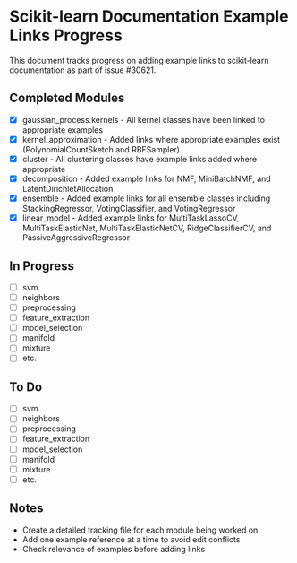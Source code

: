 # Scikit-learn Documentation Example Links Progress

This document tracks progress on adding example links to scikit-learn documentation as part of issue #30621.

## Completed Modules
- [x] gaussian_process.kernels - All kernel classes have been linked to appropriate examples
- [x] kernel_approximation - Added links where appropriate examples exist (PolynomialCountSketch and RBFSampler)
- [x] cluster - All clustering classes have example links added where appropriate
- [x] decomposition - Added example links for NMF, MiniBatchNMF, and LatentDirichletAllocation
- [x] ensemble - Added example links for all ensemble classes including StackingRegressor, VotingClassifier, and VotingRegressor
- [x] linear_model - Added example links for MultiTaskLassoCV, MultiTaskElasticNet, MultiTaskElasticNetCV, RidgeClassifierCV, and PassiveAggressiveRegressor

## In Progress
- [ ] svm
- [ ] neighbors
- [ ] preprocessing
- [ ] feature_extraction
- [ ] model_selection
- [ ] manifold
- [ ] mixture
- [ ] etc.

## To Do
- [ ] svm
- [ ] neighbors
- [ ] preprocessing
- [ ] feature_extraction
- [ ] model_selection
- [ ] manifold
- [ ] mixture
- [ ] etc.

## Notes
- Create a detailed tracking file for each module being worked on
- Add one example reference at a time to avoid edit conflicts
- Check relevance of examples before adding links
